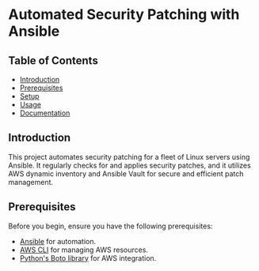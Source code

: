 # Automated Security Patching with Ansible

## Table of Contents
- [Introduction](#introduction)
- [Prerequisites](#prerequisites)
- [Setup](#setup)
- [Usage](#usage)
- [Documentation](#documentation)


## Introduction

This project automates security patching for a fleet of Linux servers using Ansible. It regularly checks for and applies security patches, and it utilizes AWS dynamic inventory and Ansible Vault for secure and efficient patch management.

## Prerequisites

Before you begin, ensure you have the following prerequisites:

- [Ansible](https://docs.ansible.com/ansible/latest/installation_guide/intro_installation.html) for automation.
- [AWS CLI](https://aws.amazon.com/cli/) for managing AWS resources.
- [Python's Boto library](https://boto3.amazonaws.com/v1/documentation/api/latest/guide/quickstart.html) for AWS integration.



